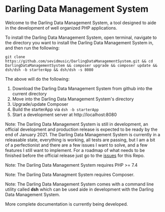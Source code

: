 # Darling Data Management System

Welcome to the Darling Data Management System, a tool designed to aide in the development of well organized PHP applications.


To install the Darling Data Management System, open terminal, navigate to the directory
you want to install the Darling Data Management System in, and then run the following:

```
git clone https://github.com/sevidmusic/DarlingDataManagementSystem.git && cd DarlingDataManagementSystem && composer upgrade && composer update && dsh/dsh -b starterApp && dsh/dsh -s 8080
```

The above will do the following:

1. Download the Darling Data Management System from github into the current directory
2. Move into the Darling Data Management System's directory
3. Upgrade/update Composer
4. Build the starterApp via `dsh -b starterApp`
5. Start a development server at http://localhost:8080

Note: The Darling Data Management System is still in development, an official
      development and production release is expected to be ready by the end of
      January 2021. The Darling Data Management System is currently in a releasable
      state, everything is working, all tests are passing, but I am a bit of a perfectionist
      and there are a few issues I want to solve, and a few features I still want to implement.
      For a roadmap of what needs to be finished before the official release just go to the
      [issues](https://github.com/sevidmusic/DarlingDataManagementSystem/issues) for this Repo.

Note: The Darling Data Management System requires PHP >= 7.4

Note: The Darling Data Managment System requires Composer.

Note: The Darling Data Management System comes with a command line utility called
      **dsh** which can be used aide in development with the Darling Data
      Management System.

More complete documentation is currently being developed.

